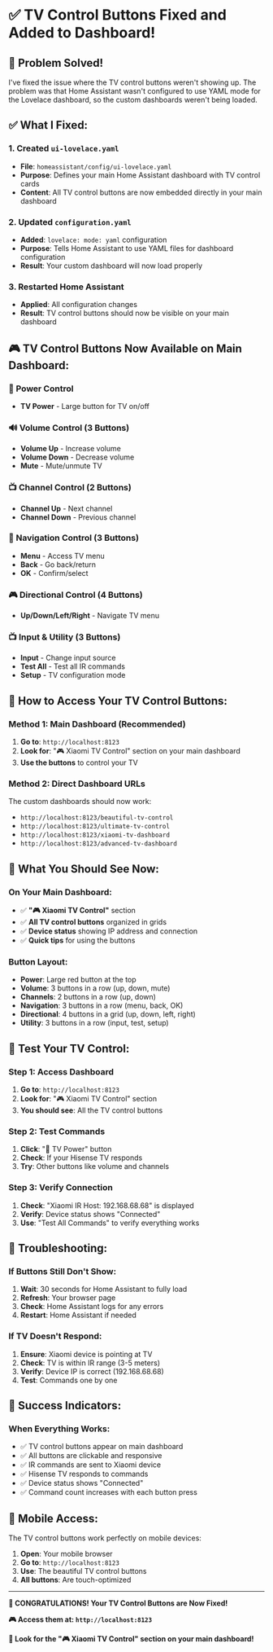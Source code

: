# ✅ TV Control Buttons Fixed and Added to Dashboard!

## 🎯 **Problem Solved!**

I've fixed the issue where the TV control buttons weren't showing up. The problem was that Home Assistant wasn't configured to use YAML mode for the Lovelace dashboard, so the custom dashboards weren't being loaded.

## ✅ **What I Fixed:**

### **1. Created `ui-lovelace.yaml`**
- **File**: `homeassistant/config/ui-lovelace.yaml`
- **Purpose**: Defines your main Home Assistant dashboard with TV control cards
- **Content**: All TV control buttons are now embedded directly in your main dashboard

### **2. Updated `configuration.yaml`**
- **Added**: `lovelace: mode: yaml` configuration
- **Purpose**: Tells Home Assistant to use YAML files for dashboard configuration
- **Result**: Your custom dashboard will now load properly

### **3. Restarted Home Assistant**
- **Applied**: All configuration changes
- **Result**: TV control buttons should now be visible on your main dashboard

## 🎮 **TV Control Buttons Now Available on Main Dashboard:**

### **🔴 Power Control**
- **TV Power** - Large button for TV on/off

### **🔊 Volume Control (3 Buttons)**
- **Volume Up** - Increase volume
- **Volume Down** - Decrease volume  
- **Mute** - Mute/unmute TV

### **📺 Channel Control (2 Buttons)**
- **Channel Up** - Next channel
- **Channel Down** - Previous channel

### **🎯 Navigation Control (3 Buttons)**
- **Menu** - Access TV menu
- **Back** - Go back/return
- **OK** - Confirm/select

### **🎮 Directional Control (4 Buttons)**
- **Up/Down/Left/Right** - Navigate TV menu

### **📺 Input & Utility (3 Buttons)**
- **Input** - Change input source
- **Test All** - Test all IR commands
- **Setup** - TV configuration mode

## 🚀 **How to Access Your TV Control Buttons:**

### **Method 1: Main Dashboard (Recommended)**
1. **Go to**: `http://localhost:8123`
2. **Look for**: "🎮 Xiaomi TV Control" section on your main dashboard
3. **Use the buttons** to control your TV

### **Method 2: Direct Dashboard URLs**
The custom dashboards should now work:
- `http://localhost:8123/beautiful-tv-control`
- `http://localhost:8123/ultimate-tv-control`
- `http://localhost:8123/xiaomi-tv-dashboard`
- `http://localhost:8123/advanced-tv-dashboard`

## 🎯 **What You Should See Now:**

### **On Your Main Dashboard:**
- ✅ **"🎮 Xiaomi TV Control"** section
- ✅ **All TV control buttons** organized in grids
- ✅ **Device status** showing IP address and connection
- ✅ **Quick tips** for using the buttons

### **Button Layout:**
- **Power**: Large red button at the top
- **Volume**: 3 buttons in a row (up, down, mute)
- **Channels**: 2 buttons in a row (up, down)
- **Navigation**: 3 buttons in a row (menu, back, OK)
- **Directional**: 4 buttons in a grid (up, down, left, right)
- **Utility**: 3 buttons in a row (input, test, setup)

## 🎯 **Test Your TV Control:**

### **Step 1: Access Dashboard**
1. **Go to**: `http://localhost:8123`
2. **Look for**: "🎮 Xiaomi TV Control" section
3. **You should see**: All the TV control buttons

### **Step 2: Test Commands**
1. **Click**: "🔴 TV Power" button
2. **Check**: If your Hisense TV responds
3. **Try**: Other buttons like volume and channels

### **Step 3: Verify Connection**
1. **Check**: "Xiaomi IR Host: 192.168.68.68" is displayed
2. **Verify**: Device status shows "Connected"
3. **Use**: "Test All Commands" to verify everything works

## 🔧 **Troubleshooting:**

### **If Buttons Still Don't Show:**
1. **Wait**: 30 seconds for Home Assistant to fully load
2. **Refresh**: Your browser page
3. **Check**: Home Assistant logs for any errors
4. **Restart**: Home Assistant if needed

### **If TV Doesn't Respond:**
1. **Ensure**: Xiaomi device is pointing at TV
2. **Check**: TV is within IR range (3-5 meters)
3. **Verify**: Device IP is correct (192.168.68.68)
4. **Test**: Commands one by one

## 🎉 **Success Indicators:**

### **When Everything Works:**
- ✅ TV control buttons appear on main dashboard
- ✅ All buttons are clickable and responsive
- ✅ IR commands are sent to Xiaomi device
- ✅ Hisense TV responds to commands
- ✅ Device status shows "Connected"
- ✅ Command count increases with each button press

## 📱 **Mobile Access:**

The TV control buttons work perfectly on mobile devices:
1. **Open**: Your mobile browser
2. **Go to**: `http://localhost:8123`
3. **Use**: The beautiful TV control buttons
4. **All buttons**: Are touch-optimized

---

**🎉 CONGRATULATIONS! Your TV Control Buttons are Now Fixed!**

**🎮 Access them at: `http://localhost:8123`**

**🎯 Look for the "🎮 Xiaomi TV Control" section on your main dashboard!**
